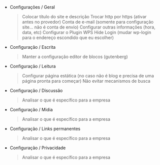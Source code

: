 - Configurações / Geral
    > Colocar título do site e descrição
    > Trocar http por https (ativar antes no provedor)
    > Conta de e-mail (somente para configuração site... não é conta de envio)
    > Configurar outras informações (hora, data, etc)
    > Configurar o Plugin WPS Hide Login (mudar wp-login para o endereço escondido que eu escolher)

- Configuração / Escrita
    > Manter a configuração editor de blocos (gutenberg)

- Configuração / Leitura
    > Configurar página estática (no caso não é blog e precisa de uma página pronta para começar)
    > Não evitar mecanismos de busca

- Configuração / Discussão
    > Analisar o que é específico para a empresa

- Configuração / Midia
    > Analisar o que é específico para a empresa

- Configuração / Links permanentes
    > Analisar o que é específico para a empresa

- Configuração / Privacidade
    > Analisar o que é específico para a empresa